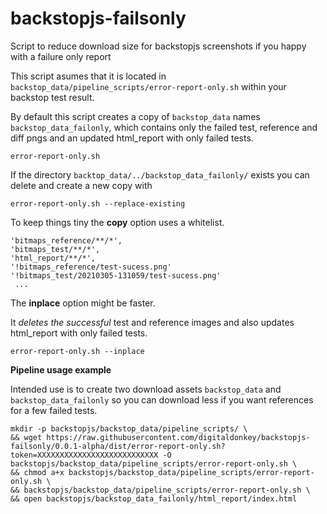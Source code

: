 # backstopjs-failsonly
Script to reduce download size for backstopjs screenshots if you happy with a failure only report

This script asumes that it is located in `backstop_data/pipeline_scripts/error-report-only.sh` within your backstop test result.

By default this script creates a copy of `backstop_data` names `backstop_data_failonly`, which contains only the failed test, reference and diff pngs and an updated html_report with only failed tests.

```
error-report-only.sh
```

If the directory `backtop_data/../backstop_data_failonly/` exists you can delete and create a new copy with

```
error-report-only.sh --replace-existing
```

To keep things tiny the **copy** option uses a whitelist. 

```
'bitmaps_reference/**/*',
'bitmaps_test/**/*',
'html_report/**/*',
'!bitmaps_reference/test-sucess.png'
'!bitmaps_test/20210305-131059/test-sucess.png'
 ...
```

The **inplace** option might be faster.

It *deletes the successful* test and reference images and also updates html_report with only failed tests.

``` 
error-report-only.sh --inplace
```

**Pipeline usage example**

Intended use is to create two download assets `backstop_data` and `backstop_data_failonly` so you can download less if you want references for a few failed tests. 

```
mkdir -p backstopjs/backstop_data/pipeline_scripts/ \
&& wget https://raw.githubusercontent.com/digitaldonkey/backstopjs-failsonly/0.0.1-alpha/dist/error-report-only.sh?token=XXXXXXXXXXXXXXXXXXXXXXXXXXX -O backstopjs/backstop_data/pipeline_scripts/error-report-only.sh \
&& chmod a+x backstopjs/backstop_data/pipeline_scripts/error-report-only.sh \
&& backstopjs/backstop_data/pipeline_scripts/error-report-only.sh \
&& open backstopjs/backstop_data_failonly/html_report/index.html
```
